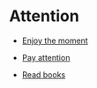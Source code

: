 # Attention


 - [Enjoy the moment](../Enjoy%20the%20moment/index.md)
    
 - [Pay attention](../Pay%20attention/index.md)
    
 - [Read books](../Read%20books/index.md)
    

